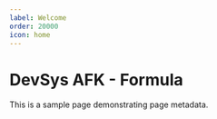 ```yaml
---
label: Welcome
order: 20000
icon: home
---
```


# DevSys AFK - Formula

This is a sample page demonstrating page metadata.
